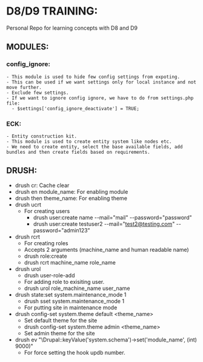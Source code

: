 # D8/D9 TRAINING:
Personal Repo for learning concepts with D8 and D9
## MODULES:
  ### config_ignore:
    - This module is used to hide few config settings from expoting.
    - This can be used if we want settings only for local instance and not move further.
    - Exclude few settings.
    - If we want to ignore config ignore, we have to do from settings.php file:
      - $settings['config_ignore_deactivate'] = TRUE;
  ### ECK:
    - Entity construction kit.
    - This module is used to create entity system like nodes etc.
    - We need to create entity, select the base available fields, add bundles and then create fields based on requirements.

## DRUSH:
  - drush cr: Cache clear
  - drush en module_name: For enabling module
  - drush then theme_name: For enabling theme
  - drush ucrt
    - For creating users
	  - drush user:create name --mail="mail" --password="password"
	  - drush user:create testuser2 --mail="test2@testing.com" --password="admin123"
  - drush rcrt
    - For creating roles
    - Accepts 2 arguments (machine_name and human readable name)
    - drush role:create
    - drush rcrt machine_name role_name
  - drush urol
    - drush user-role-add
    - For adding role to exisiting user.
    - drush urol role_machine_name user_name
  - drush state:set system.maintenance_mode 1
    - drush sset system.maintenance_mode 1
    - For putting site in maintenance mode
  - drush config-set system.theme default <theme_name>
    - Set default theme for the site
    - drush config-set system.theme admin <theme_name>
    - Set admin theme for the site
  - drush ev "\Drupal::keyValue('system.schema')->set('module_name', (int) 9000)"
    - For force setting the hook updb number.